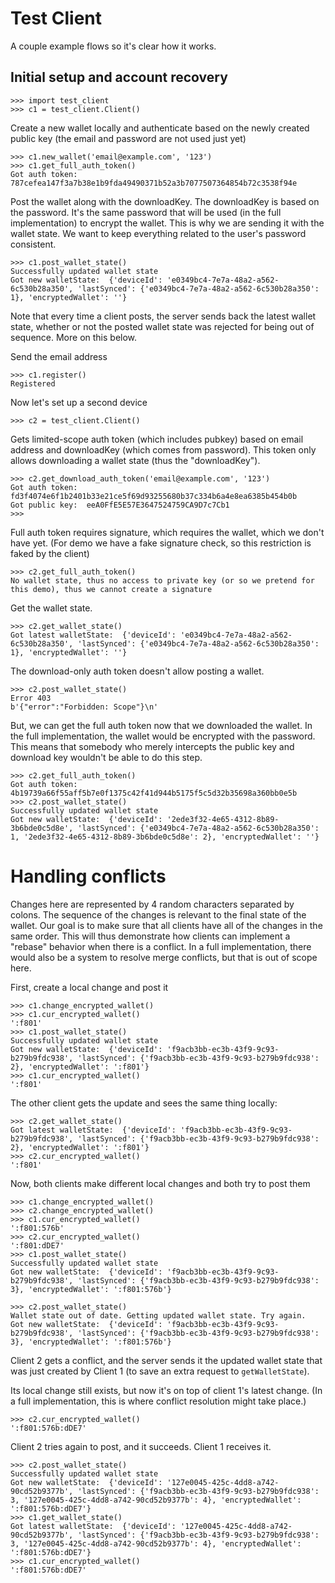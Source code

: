 # Test Client

A couple example flows so it's clear how it works.

## Initial setup and account recovery

```
>>> import test_client
>>> c1 = test_client.Client()
```

Create a new wallet locally and authenticate based on the newly created public key (the email and password are not used just yet)

```
>>> c1.new_wallet('email@example.com', '123')
>>> c1.get_full_auth_token()
Got auth token:  787cefea147f3a7b38e1b9fda49490371b52a3b7077507364854b72c3538f94e
```

Post the wallet along with the downloadKey. The downloadKey is based on the password. It's the same password that will be used (in the full implementation) to encrypt the wallet. This is why we are sending it with the wallet state. We want to keep everything related to the user's password consistent.

```
>>> c1.post_wallet_state()
Successfully updated wallet state
Got new walletState:  {'deviceId': 'e0349bc4-7e7a-48a2-a562-6c530b28a350', 'lastSynced': {'e0349bc4-7e7a-48a2-a562-6c530b28a350': 1}, 'encryptedWallet': ''}
```

Note that every time a client posts, the server sends back the latest wallet state, whether or not the posted wallet state was rejected for being out of sequence. More on this below.

Send the email address

```
>>> c1.register()
Registered
```

Now let's set up a second device

```
>>> c2 = test_client.Client()
```

Gets limited-scope auth token (which includes pubkey) based on email address and downloadKey (which comes from password). This token only allows downloading a wallet state (thus the "downloadKey").

```
>>> c2.get_download_auth_token('email@example.com', '123')
Got auth token:  fd3f4074e6f1b2401b33e21ce5f69d93255680b37c334b6a4e8ea6385b454b0b
Got public key:  eeA0FfE5E57E3647524759CA9D7c7Cb1
>>>
```

Full auth token requires signature, which requires the wallet, which we don't have yet. (For demo we have a fake signature check, so this restriction is faked by the client)

```
>>> c2.get_full_auth_token()
No wallet state, thus no access to private key (or so we pretend for this demo), thus we cannot create a signature
```

Get the wallet state.

```
>>> c2.get_wallet_state()
Got latest walletState:  {'deviceId': 'e0349bc4-7e7a-48a2-a562-6c530b28a350', 'lastSynced': {'e0349bc4-7e7a-48a2-a562-6c530b28a350': 1}, 'encryptedWallet': ''}
```

The download-only auth token doesn't allow posting a wallet.

```
>>> c2.post_wallet_state()
Error 403
b'{"error":"Forbidden: Scope"}\n'
```

But, we can get the full auth token now that we downloaded the wallet. In the full implementation, the wallet would be encrypted with the password. This means that somebody who merely intercepts the public key and download key wouldn't be able to do this step.

```
>>> c2.get_full_auth_token()
Got auth token:  4b19739a66f55aff5b7e0f1375c42f41d944b5175f5c5d32b35698a360bb0e5b
>>> c2.post_wallet_state()
Successfully updated wallet state
Got new walletState:  {'deviceId': '2ede3f32-4e65-4312-8b89-3b6bde0c5d8e', 'lastSynced': {'e0349bc4-7e7a-48a2-a562-6c530b28a350': 1, '2ede3f32-4e65-4312-8b89-3b6bde0c5d8e': 2}, 'encryptedWallet': ''}
```

# Handling conflicts

Changes here are represented by 4 random characters separated by colons. The sequence of the changes is relevant to the final state of the wallet. Our goal is to make sure that all clients have all of the changes in the same order. This will thus demonstrate how clients can implement a "rebase" behavior when there is a conflict. In a full implementation, there would also be a system to resolve merge conflicts, but that is out of scope here.

First, create a local change and post it

```
>>> c1.change_encrypted_wallet()
>>> c1.cur_encrypted_wallet()
':f801'
>>> c1.post_wallet_state()
Successfully updated wallet state
Got new walletState:  {'deviceId': 'f9acb3bb-ec3b-43f9-9c93-b279b9fdc938', 'lastSynced': {'f9acb3bb-ec3b-43f9-9c93-b279b9fdc938': 2}, 'encryptedWallet': ':f801'}
>>> c1.cur_encrypted_wallet()
':f801'
```

The other client gets the update and sees the same thing locally:

```
>>> c2.get_wallet_state()
Got latest walletState:  {'deviceId': 'f9acb3bb-ec3b-43f9-9c93-b279b9fdc938', 'lastSynced': {'f9acb3bb-ec3b-43f9-9c93-b279b9fdc938': 2}, 'encryptedWallet': ':f801'}
>>> c2.cur_encrypted_wallet()
':f801'
```

Now, both clients make different local changes and both try to post them

```
>>> c1.change_encrypted_wallet()
>>> c2.change_encrypted_wallet()
>>> c1.cur_encrypted_wallet()
':f801:576b'
>>> c2.cur_encrypted_wallet()
':f801:dDE7'
>>> c1.post_wallet_state()
Successfully updated wallet state
Got new walletState:  {'deviceId': 'f9acb3bb-ec3b-43f9-9c93-b279b9fdc938', 'lastSynced': {'f9acb3bb-ec3b-43f9-9c93-b279b9fdc938': 3}, 'encryptedWallet': ':f801:576b'}

>>> c2.post_wallet_state()
Wallet state out of date. Getting updated wallet state. Try again.
Got new walletState:  {'deviceId': 'f9acb3bb-ec3b-43f9-9c93-b279b9fdc938', 'lastSynced': {'f9acb3bb-ec3b-43f9-9c93-b279b9fdc938': 3}, 'encryptedWallet': ':f801:576b'}
```

Client 2 gets a conflict, and the server sends it the updated wallet state that was just created by Client 1 (to save an extra request to `getWalletState`).

Its local change still exists, but now it's on top of client 1's latest change. (In a full implementation, this is where conflict resolution might take place.)

```
>>> c2.cur_encrypted_wallet()
':f801:576b:dDE7'
```

Client 2 tries again to post, and it succeeds. Client 1 receives it.

```
>>> c2.post_wallet_state()
Successfully updated wallet state
Got new walletState:  {'deviceId': '127e0045-425c-4dd8-a742-90cd52b9377b', 'lastSynced': {'f9acb3bb-ec3b-43f9-9c93-b279b9fdc938': 3, '127e0045-425c-4dd8-a742-90cd52b9377b': 4}, 'encryptedWallet': ':f801:576b:dDE7'}
>>> c1.get_wallet_state()
Got latest walletState:  {'deviceId': '127e0045-425c-4dd8-a742-90cd52b9377b', 'lastSynced': {'f9acb3bb-ec3b-43f9-9c93-b279b9fdc938': 3, '127e0045-425c-4dd8-a742-90cd52b9377b': 4}, 'encryptedWallet': ':f801:576b:dDE7'}
>>> c1.cur_encrypted_wallet()
':f801:576b:dDE7'
```
